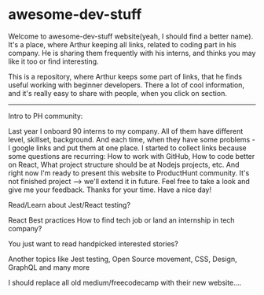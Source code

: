 # awesome-dev-stuff


Welcome to awesome-dev-stuff website(yeah, I should find a better name).
It's a place, where Arthur keeping all links, related to coding part in his company.
He is sharing them frequently with his interns, and thinks you may like it too or find interesting.


This is a repository, where Arthur keeps some part of links, that he finds useful working with beginner developers.
There a lot of cool information, and it's really easy to share with people, when you click on section.



---


Intro to PH community:

Last year I onboard 90 interns to my company. All of them have different level, skillset, background.
And each time, when they have some problems - I google links and put them at one place. I started to collect links because some questions are recurring: How to work with GitHub, How to code better on React, What project structure should be at Nodejs projects, etc. And right now I'm ready to present this website to ProductHunt community. It's not finished project --> we'll extend it in future.
Feel free to take a look and give me your feedback. Thanks for your time.
Have a nice day!









Read/Learn about Jest/React testing?

React Best practices
How to find tech job or land an internship in tech company?

You just want to read handpicked interested stories?

Another topics like Jest testing, Open Source movement, CSS, Design, GraphQL and many more



I should replace all old medium/freecodecamp with their new website....
